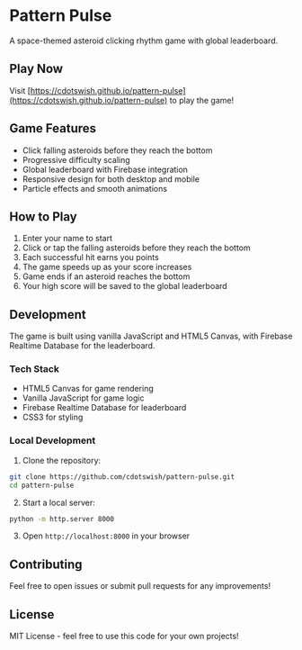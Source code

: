 # Pattern Pulse

A space-themed asteroid clicking rhythm game with global leaderboard.

## Play Now

Visit [https://cdotswish.github.io/pattern-pulse](https://cdotswish.github.io/pattern-pulse) to play the game!

## Game Features

- Click falling asteroids before they reach the bottom
- Progressive difficulty scaling
- Global leaderboard with Firebase integration
- Responsive design for both desktop and mobile
- Particle effects and smooth animations

## How to Play

1. Enter your name to start
2. Click or tap the falling asteroids before they reach the bottom
3. Each successful hit earns you points
4. The game speeds up as your score increases
5. Game ends if an asteroid reaches the bottom
6. Your high score will be saved to the global leaderboard

## Development

The game is built using vanilla JavaScript and HTML5 Canvas, with Firebase Realtime Database for the leaderboard.

### Tech Stack

- HTML5 Canvas for game rendering
- Vanilla JavaScript for game logic
- Firebase Realtime Database for leaderboard
- CSS3 for styling

### Local Development

1. Clone the repository:
```bash
git clone https://github.com/cdotswish/pattern-pulse.git
cd pattern-pulse
```

2. Start a local server:
```bash
python -m http.server 8000
```

3. Open `http://localhost:8000` in your browser

## Contributing

Feel free to open issues or submit pull requests for any improvements!

## License

MIT License - feel free to use this code for your own projects!

